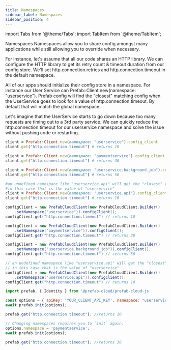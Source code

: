 ```yaml
---
title: Namespaces
sidebar_label: Namespaces
sidebar_position: 4
---
```


import Tabs from '@theme/Tabs';
import TabItem from '@theme/TabItem';

Namespaces
Namespaces allow you to share config amongst many applications while still allowing you to override when necessary.

For instance, let's assume that all our code shares an HTTP library. We can configure the HTTP library to get its retry count & timeout duration from our config store. We'll set http.connection.retries and http.connection.timeout in the default namespace.

All of our apps should initialize their config store in a namespace. For instance our User Service can Prefab::Client.new(namespace: "userservice"). Prefab config will find the "closest" matching config when the UserService goes to look for a value of http.connection.timeout. By default that will match the global namespace.

Let's imagine that the UserService starts to go down because too many requests are timing out to a 3rd party service. We can quickly reduce the http.connection.timeout for our userservice namespace and solve the issue without pushing code or restarting.

<Tabs groupId="lang">
<TabItem value="ruby" label="Ruby">

```ruby
client = Prefab::Client.new(namespace: "userservice").config_client
client.get("http.connection.timeout") # returns 10

client = Prefab::Client.new(namespace: "paymentservice").config_client
client.get("http.connection.timeout") # returns 30

client = Prefab::Client.new(namespace: "userservice.background_job").config_client
client.get("http.connection.timeout") # returns 50

#an undefined namespace like "userservice.api" will get the "closest" value
#in this case that is the value of "userservice"
client = Prefab::Client.new(namespace: "userservice.api").config_client
client.get("http.connection.timeout") # returns 10
```

</TabItem>
<TabItem value="java" label="Java">

```java
configClient = new PrefabCloudClient(new PrefabCloudClient.Builder()
    .setNamespace("userservice")).configClient();
configClient.get("http.connection.timeout") // returns 10

configClient = new PrefabCloudClient(new PrefabCloudClient.Builder()
    .setNamespace("paymentservice")).configClient();
configClient.get("http.connection.timeout") // returns 30

configClient = new PrefabCloudClient(new PrefabCloudClient.Builder()
    .setNamespace("userservice.background_job")).configClient();
configClient.get("http.connection.timeout") // returns 50

// an undefined namespace like "userservice.api" will get the "closest" value
// in this case that is the value of "userservice"
configClient = new PrefabCloudClient(new PrefabCloudClient.Builder()
    .setNamespace("userservice.api")).configClient();
configClient.get("http.connection.timeout") // returns 10
```

</TabItem>
<TabItem value="js" label="JavaScript">

```javascript
import prefab, { Identity } from '@prefab-cloud/prefab-cloud-js'

const options = { apiKey: 'YOUR_CLIENT_API_KEY', namespace: "userservice", identity: new Identity('user-1234', { device: 'desktop' }) };
await prefab.init(options);

prefab.get("http.connection.timeout"); //returns 10

// Changing namespaces requires you to `init` again.
options.namespace = 'paymentservice';
await prefab.init(options);

prefab.get("http.connection.timeout"); //returns 30
```

</TabItem>
</Tabs>
